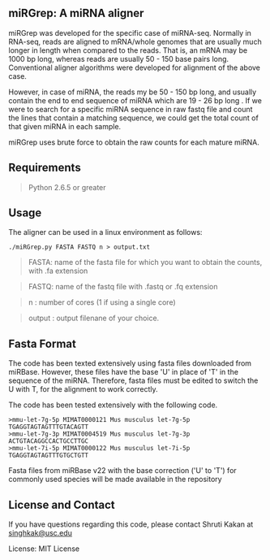## miRGrep: A miRNA aligner

miRGrep was developed for the specific case of miRNA-seq. Normally in RNA-seq, reads are aligned to mRNA/whole genomes that are usually much longer in length when compared to the reads. That is, an mRNA may be  1000 bp long, whereas reads are usually 50 - 150 base pairs long. Conventional aligner algorithms were developed for alignment of the above case.

However, in case of miRNA, the reads my be 50 - 150 bp long, and usually contain the end to end sequence of miRNA which are 19 - 26 bp long . If we were to search for a specific miRNA sequence in raw fastq file and count the lines that contain a matching sequence, we could get the total count of that given miRNA in each sample. 

miRGrep uses brute force to obtain the raw counts for each mature miRNA.

## Requirements

> Python 2.6.5 or greater

## Usage

The aligner can be used in a linux environment as follows:

```
./miRGrep.py FASTA FASTQ n > output.txt

```
>FASTA: name of the fasta file for which you want to obtain the counts, with .fa extension

>FASTQ: name of the fastq file with .fastq or .fq extension

>n : number of cores (1 if using a single core)

>output : output filenane of your choice.

## Fasta Format

The code has been texted extensively using fasta files downloaded from miRBase. However, these files have the base 'U' in place of 'T' in the sequence of the miRNA. Therefore, fasta files must be edited to switch the U with T, for the alignment to work correctly.

The code has been tested extensively with the following code. 

```
>mmu-let-7g-5p MIMAT0000121 Mus musculus let-7g-5p
TGAGGTAGTAGTTTGTACAGTT
>mmu-let-7g-3p MIMAT0004519 Mus musculus let-7g-3p
ACTGTACAGGCCACTGCCTTGC
>mmu-let-7i-5p MIMAT0000122 Mus musculus let-7i-5p
TGAGGTAGTAGTTTGTGCTGTT
```

Fasta files from miRBase v22 with the base correction ('U' to 'T') for commonly used species will be made available in the repository

## License and Contact

If you have questions regarding this code, please contact Shruti Kakan at singhkak@usc.edu

License: MIT License